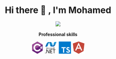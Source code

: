 <h1 align="center">Hi there 👋 , I'm Mohamed </h1>

<p align="center">
 <a href="https://www.linkedin.com/in/mohamedaitbouaaza/" target="_blank">
  <img src="https://img.icons8.com/fluent/48/000000/linkedin.png" />
 </a>
</p>

<p align="center"> 
 <strong>
  Professional skills
  </strong>
</p>

<p align="center"> 
  <img src="https://raw.githubusercontent.com/devicons/devicon/master/icons/csharp/csharp-original.svg" alt="csharp" width="40" height="40" />
  <img src="https://raw.githubusercontent.com/devicons/devicon/master/icons/dot-net/dot-net-original-wordmark.svg" alt="dotnet" width="40" height="40" />
  <img src="https://raw.githubusercontent.com/devicons/devicon/master/icons/typescript/typescript-original.svg" alt="typescript" width="40" height="40" />
  <img src="https://raw.githubusercontent.com/devicons/devicon/master/icons/angularjs/angularjs-plain.svg" alt="angular" width="40" height="40" />
</p>

[//]: # (-👂 I like to hear from others about their development tips. </br> )
[//]: # (-🔎 Looking to contribute to open source projects : Java , .Net , Typescript.)

</br>

[//]: # ( <div align="center" <a href="#" alt="My repositories stats"> <img src="https://github-readme-stats.vercel.app/api?username=mohamedaitbouaaza&count_private=true&show_icons=true&theme=tokyonight&include_all_commits=true&hide=issues" /></a</div> )

</br>

[//]: # ( <div align="center"> <a href="#" alt="My Languages stats"> <img src="https://github-readme-stats.vercel.app/api/top-langs/?username=mohamedaitbouaaza&layout=compact" /> </a></div> )
